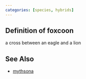 ```yaml
---
categories: [species, hybrids]
---
```

## Definition of foxcoon

a cross between an eagle and a lion

## See Also

- [mythsona](./mythsona)

